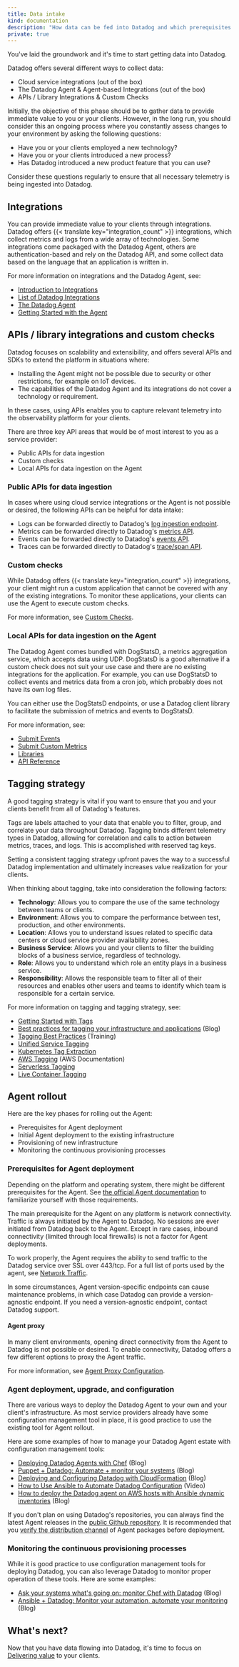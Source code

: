 ```yaml
---
title: Data intake
kind: documentation
description: "How data can be fed into Datadog and which prerequisites need to be met in your or your clients' environments."
private: true
---
```


You've laid the groundwork and it's time to start getting data into Datadog. 

Datadog offers several different ways to collect data:
- Cloud service integrations (out of the box)
- The Datadog Agent & Agent-based Integrations (out of the box)
- APIs / Library Integrations & Custom Checks

Initially, the objective of this phase should be to gather data to provide immediate value to you or your clients. However, in the long run, you should consider this an ongoing process where you constantly assess changes to your environment by asking the following questions:
- Have you or your clients employed a new technology?
- Have you or your clients introduced a new process?
- Has Datadog introduced a new product feature that you can use?

Consider these questions regularly to ensure that all necessary telemetry is being ingested into Datadog.

## Integrations

You can provide immediate value to your clients through integrations. Datadog offers {{< translate key="integration_count" >}} integrations, which collect metrics and logs from a wide array of technologies. Some integrations come packaged with the Datadog Agent, others are authentication-based and rely on the Datadog API, and some collect data based on the language that an application is written in.

For more information on integrations and the Datadog Agent, see:
- [Introduction to Integrations][1]
- [List of Datadog Integrations][2]
- [The Datadog Agent][3]
- [Getting Started with the Agent][4]

## APIs / library integrations and custom checks

Datadog focuses on scalability and extensibility, and offers several APIs and SDKs to extend the platform in situations where:
- Installing the Agent might not be possible due to security or other restrictions, for example on IoT devices.
- The capabilities of the Datadog Agent and its integrations do not cover a technology or requirement.

In these cases, using APIs enables you to capture relevant telemetry into the observability platform for your clients.

There are three key API areas that would be of most interest to you as a service provider:
- Public APIs for data ingestion
- Custom checks
- Local APIs for data ingestion on the Agent

### Public APIs for data ingestion

In cases where using cloud service integrations or the Agent is not possible or desired, the following APIs can be helpful for data intake:

- Logs can be forwarded directly to Datadog's [log ingestion endpoint][5].
- Metrics can be forwarded directly to Datadog's [metrics API][6].
- Events can be forwarded directly to Datadog's [events API][7].
- Traces can be forwarded directly to Datadog's [trace/span API][8].

### Custom checks

While Datadog offers {{< translate key="integration_count" >}} integrations, your client might run a custom application that cannot be covered with any of the existing integrations. To monitor these applications, your clients can use the Agent to execute custom checks.

For more information, see [Custom Checks][9].

### Local APIs for data ingestion on the Agent

The Datadog Agent comes bundled with DogStatsD, a metrics aggregation service, which accepts data using UDP. DogStatsD is a good alternative if a custom check does not suit your use case and there are no existing integrations for the application. For example, you can use DogStatsD to collect events and metrics data from a cron job, which probably does not have its own log files.

You can either use the DogStatsD endpoints, or use a Datadog client library to facilitate the submission of metrics and events to DogStatsD.

For more information, see:
- [Submit Events][10]
- [Submit Custom Metrics][11]
- [Libraries][12]
- [API Reference][13]

## Tagging strategy

A good tagging strategy is vital if you want to ensure that you and your clients benefit from all of Datadog's features.

Tags are labels attached to your data that enable you to filter, group, and correlate your data throughout Datadog. Tagging binds different telemetry types in Datadog, allowing for correlation and calls to action between metrics, traces, and logs. This is accomplished with reserved tag keys.

Setting a consistent tagging strategy upfront paves the way to a successful Datadog implementation and ultimately increases value realization for your clients.

When thinking about tagging, take into consideration the following factors:
- **Technology**: Allows you to compare the use of the same technology between teams or clients.
- **Environment**: Allows you to compare the performance between test, production, and other environments.
- **Location**: Allows you to understand issues related to specific data centers or cloud service provider availability zones.
- **Business Service**: Allows you and your clients to filter the building blocks of a business service, regardless of technology.
- **Role**: Allows you to understand which role an entity plays in a business service.
- **Responsibility**: Allows the responsible team to filter all of their resources and enables other users and teams to identify which team is responsible for a certain service.

For more information on tagging and tagging strategy, see:
- [Getting Started with Tags][14]
- [Best practices for tagging your infrastructure and applications][15] (Blog)
- [Tagging Best Practices][16] (Training)
- [Unified Service Tagging][17]
- [Kubernetes Tag Extraction][18]
- [AWS Tagging][19] (AWS Documentation)
- [Serverless Tagging][20]
- [Live Container Tagging][21]

## Agent rollout

Here are the key phases for rolling out the Agent:
- Prerequisites for Agent deployment
- Initial Agent deployment to the existing infrastructure
- Provisioning of new infrastructure
- Monitoring the continuous provisioning processes

### Prerequisites for Agent deployment

Depending on the platform and operating system, there might be different prerequisites for the Agent. See [the official Agent documentation][3] to familiarize yourself with those requirements.

The main prerequisite for the Agent on any platform is network connectivity. Traffic is always initiated by the Agent to Datadog. No sessions are ever initiated from Datadog back to the Agent. Except in rare cases, inbound connectivity (limited through local firewalls) is not a factor for Agent deployments.

To work properly, the Agent requires the ability to send traffic to the Datadog service over SSL over 443/tcp. For a full list of ports used by the agent, see [Network Traffic][22].

In some circumstances, Agent version-specific endpoints can cause maintenance problems, in which case Datadog can provide a version-agnostic endpoint. If you need a version-agnostic endpoint, contact Datadog support.

#### Agent proxy

In many client environments, opening direct connectivity from the Agent to Datadog is not possible or desired. To enable connectivity, Datadog offers a few different options to proxy the Agent traffic.

For more information, see [Agent Proxy Configuration][23].

### Agent deployment, upgrade, and configuration

There are various ways to deploy the Datadog Agent to your own and your client's infrastructure. As most service providers already have some configuration management tool in place, it is good practice to use the existing tool for Agent rollout.

Here are some examples of how to manage your Datadog Agent estate with configuration management tools:
- [Deploying Datadog Agents with Chef][24] (Blog)
- [Puppet + Datadog: Automate + monitor your systems][3] (Blog)
- [Deploying and Configuring Datadog with CloudFormation][25] (Blog)
- [How to Use Ansible to Automate Datadog Configuration][26] (Video)
- [How to deploy the Datadog agent on AWS hosts with Ansible dynamic inventories][27] (Blog)

If you don't plan on using Datadog's repositories, you can always find the latest Agent releases in the [public Github repository][28]. It is recommended that you [verify the distribution channel][29] of Agent packages before deployment.

### Monitoring the continuous provisioning processes

While it is good practice to use configuration management tools for deploying Datadog, you can also leverage Datadog to monitor proper operation of these tools. Here are some examples:
- [Ask your systems what's going on: monitor Chef with Datadog][30] (Blog)
- [Ansible + Datadog: Monitor your automation, automate your monitoring][31] (Blog)

## What's next?

Now that you have data flowing into Datadog, it's time to focus on [Delivering value][32] to your clients.

[1]: /getting_started/integrations/
[2]: /integrations/
[3]: /agent/
[4]: /getting_started/agent/
[5]: /getting_started/logs
[6]: /api/latest/metrics
[7]: /api/latest/events
[8]: /api/latest/tracing/
[9]: /developers/custom_checks/
[10]: /events/guides/dogstatsd/
[11]: /metrics/custom_metrics/
[12]: /developers/community/libraries/#api-and-dogstatsd-client-libraries
[13]: /api/latest/
[14]: /getting_started/tagging/
[15]: https://www.datadoghq.com/blog/tagging-best-practices/
[16]: https://learn.datadoghq.com/courses/tagging-best-practices
[17]: /getting_started/tagging/unified_service_tagging?tab=kubernetes
[18]: /agent/kubernetes/tag/
[19]: https://docs.aws.amazon.com/general/latest/gr/aws_tagging.html
[20]: /serverless/serverless_tagging/?tab=serverlessframework#overview
[21]: /infrastructure/livecontainers
[22]: /agent/guide/network/
[23]: /agent/proxy/
[24]: https://www.datadoghq.com/blog/deploying-datadog-with-chef-roles/
[25]: https://www.datadoghq.com/blog/monitor-puppet-datadog/
[26]: https://www.datadoghq.com/blog/deploying-datadog-with-cloudformation/
[27]: https://www.youtube.com/watch?v=EYoqwiXFrlQ
[28]: https://github.com/DataDog/datadog-agent/releases
[29]: /data_security/agent/#agent-distribution
[30]: https://www.datadoghq.com/blog/monitor-chef-with-datadog/
[31]: https://www.datadoghq.com/blog/ansible-datadog-monitor-your-automation-automate-your-monitoring/
[32]: /partners/delivering-value/
